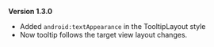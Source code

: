 
**Version 1.3.0**

* Added `android:textAppearance` in the TooltipLayout style
* Now tooltip follows the target view layout changes.
